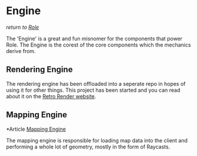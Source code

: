 # Engine
*return to [Role](../README.md)*

The 'Engine' is a great and fun misnomer for the components that power Role. The Engine is the corest of the core components which the mechanics derive from.

## Rendering Engine

The rendering engine has been offloaded into a seperate repo in hopes of using it for other things. This project has been started and you can read about it on the [Retro Render website](https://get-gud-dev.github.io/retro-render/).

## Mapping Engine
*Article [Mapping Engine](mapping.md)

The mapping engine is responsible for loading map data into the client and performing a whole lot of geometry, mostly in the form of Raycasts.